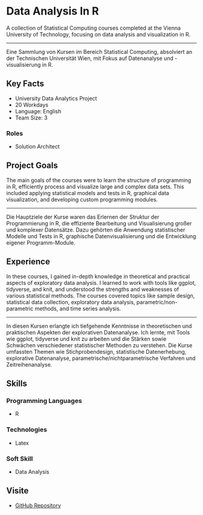 # Data Analysis In R

A collection of Statistical Computing courses completed at the Vienna University of Technology, focusing on data analysis and visualization in R.


---
Eine Sammlung von Kursen im Bereich Statistical Computing, absolviert an der Technischen Universität Wien, mit Fokus auf Datenanalyse und -visualisierung in R.

## Key Facts

- University Data Analytics Project
- 20 Workdays
- Language: English
- Team Size: 3

### Roles

- Solution Architect

## Project Goals

The main goals of the courses were to learn the structure of programming in R, efficiently process and visualize large and complex data sets. This included applying statistical models and tests in R, graphical data visualization, and developing custom programming modules.


---
Die Hauptziele der Kurse waren das Erlernen der Struktur der Programmierung in R, die effiziente Bearbeitung und Visualisierung großer und komplexer Datensätze. Dazu gehörten die Anwendung statistischer Modelle und Tests in R, graphische Datenvisualisierung und die Entwicklung eigener Programm-Module.

## Experience

In these courses, I gained in-depth knowledge in theoretical and practical aspects of exploratory data analysis. I learned to work with tools like ggplot, tidyverse, and knit, and understood the strengths and weaknesses of various statistical methods. The courses covered topics like sample design, statistical data collection, exploratory data analysis, parametric/non-parametric methods, and time series analysis.


---
In diesen Kursen erlangte ich tiefgehende Kenntnisse in theoretischen und praktischen Aspekten der explorativen Datenanalyse. Ich lernte, mit Tools wie ggplot, tidyverse und knit zu arbeiten und die Stärken sowie Schwächen verschiedener statistischer Methoden zu verstehen. Die Kurse umfassten Themen wie Stichprobendesign, statistische Datenerhebung, explorative Datenanalyse, parametrische/nichtparametrische Verfahren und Zeitreihenanalyse.

## Skills

### Programming Languages

 - R
### Technologies

 - Latex
### Soft Skill

 - Data Analysis

## Visite

- [GitHub Repository](https://github.com/maxhagn/DataAnalysisInR)

